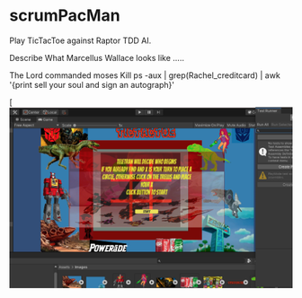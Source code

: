 # scrumPacMan

Play TicTacToe against Raptor TDD AI.

Describe What Marcellus Wallace looks like .....

The Lord commanded moses Kill ps -aux | grep(Rachel_creditcard) | awk '{print sell your soul and sign an autograph}'

[![herbie nichols the third world.... ](https://raw.githubusercontent.com/rgarro/scrumPacMan/main/preview.png)
